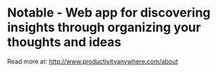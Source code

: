 # Notable - Web app for discovering insights through organizing your thoughts and ideas

Read more at: http://www.productivityanywhere.com/about